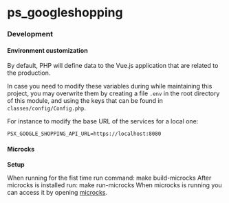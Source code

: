 # ps_googleshopping

### Development

#### Environment customization

By default, PHP will define data to the Vue.js application that are related to the production.

In case you need to modify these variables during while maintaining this project, you may
overwrite them by creating a file `.env` in the root directory of this module, and using the
keys that can be found in `classes/config/Config.php`.

For instance to modify the base URL of the services for a local one:

```
PSX_GOOGLE_SHOPPING_API_URL=https://localhost:8080
```

#### Microcks

**Setup**

When running for the fist time run command: make build-microcks
After microcks is installed run: make run-microcks
When microcks is running you can access it by opening [microcks](http://localhost:8080/).
